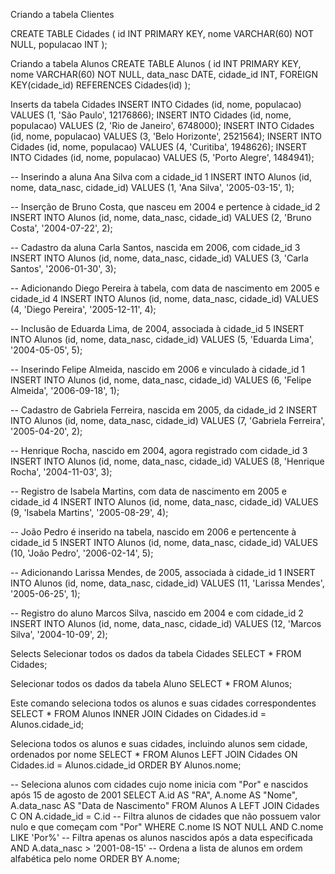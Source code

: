 Criando a tabela Clientes

CREATE TABLE Cidades ( id INT PRIMARY KEY, nome VARCHAR(60) NOT NULL, populacao INT );

Criando a tabela Alunos CREATE TABLE Alunos ( id INT PRIMARY KEY, nome VARCHAR(60) NOT NULL, data_nasc DATE, cidade_id INT, FOREIGN KEY(cidade_id) REFERENCES Cidades(id) );

Inserts da tabela Cidades INSERT INTO Cidades (id, nome, populacao) VALUES (1, 'São Paulo', 12176866); INSERT INTO Cidades (id, nome, populacao) VALUES (2, 'Rio de Janeiro', 6748000); INSERT INTO Cidades (id, nome, populacao) VALUES (3, 'Belo Horizonte', 2521564); INSERT INTO Cidades (id, nome, populacao) VALUES (4, 'Curitiba', 1948626); INSERT INTO Cidades (id, nome, populacao) VALUES (5, 'Porto Alegre', 1484941);

-- Inserindo a aluna Ana Silva com a cidade_id 1
INSERT INTO Alunos (id, nome, data_nasc, cidade_id) VALUES (1, 'Ana Silva', '2005-03-15', 1);

-- Inserção de Bruno Costa, que nasceu em 2004 e pertence à cidade_id 2
INSERT INTO Alunos (id, nome, data_nasc, cidade_id) VALUES (2, 'Bruno Costa', '2004-07-22', 2);

-- Cadastro da aluna Carla Santos, nascida em 2006, com cidade_id 3
INSERT INTO Alunos (id, nome, data_nasc, cidade_id) VALUES (3, 'Carla Santos', '2006-01-30', 3);

-- Adicionando Diego Pereira à tabela, com data de nascimento em 2005 e cidade_id 4
INSERT INTO Alunos (id, nome, data_nasc, cidade_id) VALUES (4, 'Diego Pereira', '2005-12-11', 4);

-- Inclusão de Eduarda Lima, de 2004, associada à cidade_id 5
INSERT INTO Alunos (id, nome, data_nasc, cidade_id) VALUES (5, 'Eduarda Lima', '2004-05-05', 5);

-- Inserindo Felipe Almeida, nascido em 2006 e vinculado à cidade_id 1
INSERT INTO Alunos (id, nome, data_nasc, cidade_id) VALUES (6, 'Felipe Almeida', '2006-09-18', 1);

-- Cadastro de Gabriela Ferreira, nascida em 2005, da cidade_id 2
INSERT INTO Alunos (id, nome, data_nasc, cidade_id) VALUES (7, 'Gabriela Ferreira', '2005-04-20', 2);

-- Henrique Rocha, nascido em 2004, agora registrado com cidade_id 3
INSERT INTO Alunos (id, nome, data_nasc, cidade_id) VALUES (8, 'Henrique Rocha', '2004-11-03', 3);

-- Registro de Isabela Martins, com data de nascimento em 2005 e cidade_id 4
INSERT INTO Alunos (id, nome, data_nasc, cidade_id) VALUES (9, 'Isabela Martins', '2005-08-29', 4);

-- João Pedro é inserido na tabela, nascido em 2006 e pertencente à cidade_id 5
INSERT INTO Alunos (id, nome, data_nasc, cidade_id) VALUES (10, 'João Pedro', '2006-02-14', 5);

-- Adicionando Larissa Mendes, de 2005, associada à cidade_id 1
INSERT INTO Alunos (id, nome, data_nasc, cidade_id) VALUES (11, 'Larissa Mendes', '2005-06-25', 1);

-- Registro do aluno Marcos Silva, nascido em 2004 e com cidade_id 2
INSERT INTO Alunos (id, nome, data_nasc, cidade_id) VALUES (12, 'Marcos Silva', '2004-10-09', 2);

Selects Selecionar todos os dados da tabela Cidades SELECT * FROM Cidades;

Selecionar todos os dados da tabela Aluno SELECT * FROM Alunos;

Este comando seleciona todos os alunos e suas cidades correspondentes SELECT * FROM Alunos INNER JOIN Cidades on Cidades.id = Alunos.cidade_id;

Seleciona todos os alunos e suas cidades, incluindo alunos sem cidade, ordenados por nome SELECT * FROM Alunos LEFT JOIN Cidades ON Cidades.id = Alunos.cidade_id ORDER BY Alunos.nome;

-- Seleciona alunos com cidades cujo nome inicia com "Por" e nascidos após 15 de agosto de 2001
SELECT A.id AS "RA", A.nome AS "Nome", A.data_nasc AS "Data de Nascimento"
FROM Alunos A
LEFT JOIN Cidades C ON A.cidade_id = C.id
-- Filtra alunos de cidades que não possuem valor nulo e que começam com "Por"
WHERE C.nome IS NOT NULL 
AND C.nome LIKE 'Por%' 
-- Filtra apenas os alunos nascidos após a data especificada
AND A.data_nasc > '2001-08-15'
-- Ordena a lista de alunos em ordem alfabética pelo nome
ORDER BY A.nome;
